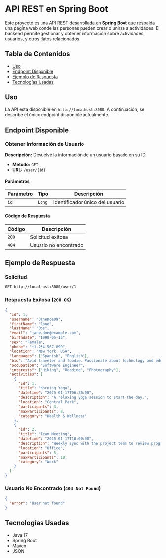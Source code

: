 # API REST en Spring Boot

Este proyecto es una API REST desarrollada en **Spring Boot** que respalda una página web donde las personas pueden crear o unirse a actividades. El backend permite gestionar y obtener información sobre actividades, usuarios, y otros datos relacionados.

## Tabla de Contenidos
- [Uso](#uso)
- [Endpoint Disponible](#endpoint-disponible)
- [Ejemplo de Respuesta](#ejemplo-de-respuesta)
- [Tecnologías Usadas](#tecnologías-usadas)
## Uso

La API está disponible en `http://localhost:8080`. A continuación, se describe el único endpoint disponible actualmente.

## Endpoint Disponible

### Obtener Información de Usuario

**Descripción:** Devuelve la información de un usuario basado en su ID.

- **Método:** `GET`
- **URL:** `/user/{id}`

#### Parámetros

| Parámetro | Tipo   | Descripción                  |
|-----------|--------|------------------------------|
| `id`      | `Long` | Identificador único del usuario |

#### Código de Respuesta

| Código | Descripción               |
|--------|---------------------------|
| `200`  | Solicitud exitosa         |
| `404`  | Usuario no encontrado     |

## Ejemplo de Respuesta

### Solicitud

```bash
GET http://localhost:8080/user/1
```

### Respuesta Exitosa (`200 OK`)

```json
{
  "id": 1,
  "username": "JaneDoe09",
  "firstName": "Jane",
  "lastName": "Doe",
  "email": "jane.doe@example.com",
  "birthdate": "1990-05-15",
  "sex": "Female",
  "phone": "+1-234-567-890",
  "location": "New York, USA",
  "languages": ["Spanish", "English"],
  "bio": "Avid traveler and foodie. Passionate about technology and education.",
  "occupation": "Software Engineer",
  "interests": ["Hiking", "Reading", "Photography"],
  "activities": [
    {
      "id": 1,
      "title": "Morning Yoga",
      "datetime": "2025-01-17T06:30:00",
      "description": "A relaxing yoga session to start the day.",
      "location": "Central Park",
      "participants": 3,
      "maxParticipants": 8,
      "category": "Health & Wellness"
    },
    {
      "id": 2,
      "title": "Team Meeting",
      "datetime": "2025-01-17T10:00:00",
      "description": "Weekly sync with the project team to review progress.",
      "location": "Office",
      "participants": 5,
      "maxParticipants": 10,
      "category": "Work"
    }
  ]
}
```

### Usuario No Encontrado (`404 Not Found`)

```json
{
  "error": "User not found"
}
```

## Tecnologías Usadas

- Java 17
- Spring Boot
- Maven
- JSON